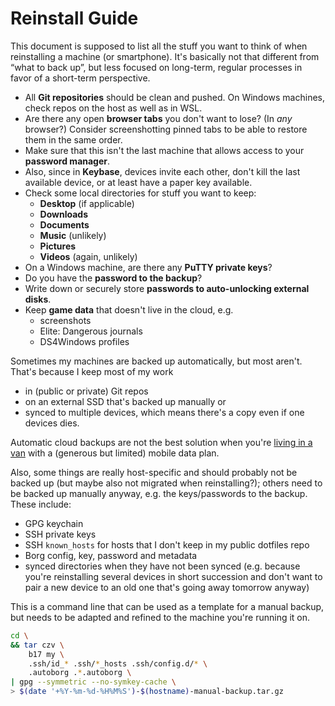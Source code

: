 # Reinstall Guide

This document is supposed to list all the stuff you want to think of when reinstalling a machine (or smartphone).
It's basically not that different from “what to back up”, but less focused on long-term, regular processes in favor of a short-term perspective.

* All **Git repositories** should be clean and pushed. On Windows machines, check repos on the host as well as in WSL.
* Are there any open **browser tabs** you don't want to lose? (In _any_ browser?) Consider screenshotting pinned tabs to be able to restore them in the same order.
* Make sure that this isn't the last machine that allows access to your **password manager**.
* Also, since in **Keybase**, devices invite each other, don't kill the last available device, or at least have a paper key available.
* Check some local directories for stuff you want to keep:
  * **Desktop** (if applicable)
  * **Downloads**
  * **Documents**
  * **Music** (unlikely)
  * **Pictures**
  * **Videos** (again, unlikely)
* On a Windows machine, are there any **PuTTY private keys**?
* Do you have the **password to the backup**?
* Write down or securely store **passwords to auto-unlocking external disks**.
* Keep **game data** that doesn't live in the cloud, e.g.
  * screenshots
  * Elite: Dangerous journals
  * DS4Windows profiles

Sometimes my machines are backed up automatically, but most aren't.
That's because I keep most of my work

* in (public or private) Git repos
* on an external SSD that's backed up manually or
* synced to multiple devices, which means there's a copy even if one devices dies.

Automatic cloud backups are not the best solution when you're [living in a van](https://github.com/scy/jessie) with a (generous but limited) mobile data plan.

Also, some things are really host-specific and should probably not be backed up (but maybe also not migrated when reinstalling?); others need to be backed up manually anyway, e.g. the keys/passwords to the backup.
These include:

* GPG keychain
* SSH private keys
* SSH `known_hosts` for hosts that I don't keep in my public dotfiles repo
* Borg config, key, password and metadata
* synced directories when they have not been synced (e.g. because you're reinstalling several devices in short succession and don't want to pair a new device to an old one that's going away tomorrow anyway)

This is a command line that can be used as a template for a manual backup, but needs to be adapted and refined to the machine you're running it on.

```sh
cd \
&& tar czv \
    b17 my \
    .ssh/id_* .ssh/*_hosts .ssh/config.d/* \
    .autoborg .*.autoborg \
| gpg --symmetric --no-symkey-cache \
> $(date '+%Y-%m-%d-%H%M%S')-$(hostname)-manual-backup.tar.gz
```
